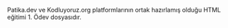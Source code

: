 Patika.dev ve Kodluyoruz.org platformlarının ortak hazırlamış olduğu HTML eğitimi 1. Ödev dosyasıdır.
